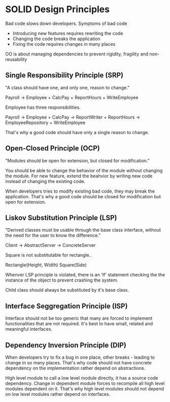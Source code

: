 # SOLID Design Principles

Bad code slows down developers. Symptoms of bad code

- Introducing new features requires rewriting the code
- Changing the code breaks the application
- Fixing the code requires changes in many places

OO is about managing dependencies to prevent rigidity, fragility and non-reusability


## Single Responsibility Principle (SRP)

"A class should have one, and only one, reason to change."

Payroll -> Employee
            + CalcPay
            + ReportHours
            + WriteEmployee
  
Employee has three responsibilities.

Payroll -> Employee
            + CalcPay
        -> ReportWriter
            + ReportHours
        -> EmployeeRepository
            + WriteEmployee

That's why a good code should have only a single reason to change.

## Open-Closed Principle (OCP)

"Modules should be open for extension, but closed for modification."

You should be able to change the behavior of the module without changing the module.
For new feature, extend the beahvior by writing new code instead of changing the existing code.

When developers tries to modify existing bad code, they may break the application. That's why a good code should be closed for modification but open for extension.

## Liskov Substitution Principle (LSP)

"Derived classes must be usable through the base class interface, without the need for the user to know the difference."

Client -> AbstractServer -> ConcreteServer

Square is not substitutable for rectangle..

Rectangle(Height, Width)
Square(Side)

Whenver LSP principle is violated, there is an 'If' statement checking the the instance of the object to prevent crashing the system.

Child class should always be substituted by it's base class.

## Interface Seggregation Principle (ISP)

Interface should not be too generic that many are forced to implement functionalities that are not required. It's best to have small, related and meaningful interfaces.

## Dependency Inversion Principle (DIP)

When developers try to fix a bug in one place, other breaks - leading to change in so many places. That's why code should not have concrete dependency on the implementation rather depend on abstractions.

High level module to call a low level module directly, it has a source code dependency. Change in dependent module forces to recompile all high level modules dependent on it. That's why high level modules should not depend on low level modules rather depend on interfaces.